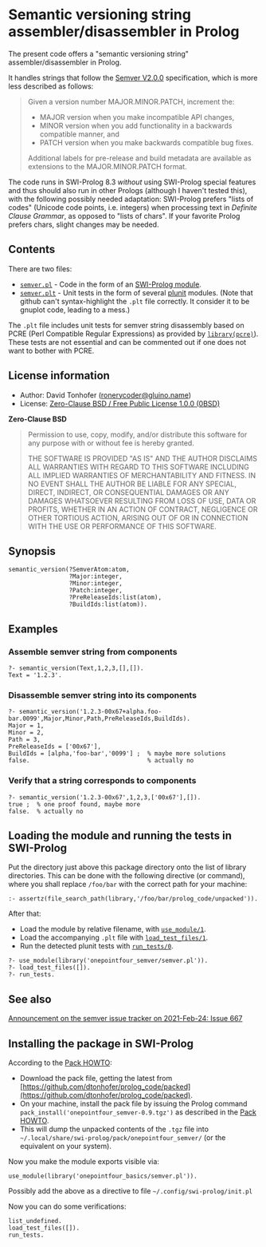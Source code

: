 # Semantic versioning string assembler/disassembler in Prolog

The present code offers a "semantic versioning string" assembler/disassembler in Prolog.

It handles strings that follow the [Semver V2.0.0](https://semver.org/spec/v2.0.0.html) specification, which is more less described as follows:

> Given a version number MAJOR.MINOR.PATCH, increment the:
> 
> - MAJOR version when you make incompatible API changes,
> - MINOR version when you add functionality in a backwards compatible manner, and
> - PATCH version when you make backwards compatible bug fixes.
> 
>  Additional labels for pre-release and build metadata are available as extensions to the MAJOR.MINOR.PATCH format.

The code runs in SWI-Prolog 8.3 _without_ using SWI-Prolog special features
and thus should also run in other Prologs (although I haven't tested this), 
with the following possibly needed adaptation: SWI-Prolog prefers "lists of codes"
(Unicode code points, i.e. integers) when processing text in _Definite Clause Grammar_,
as opposed to "lists of chars". If your favorite Prolog prefers chars, slight changes
may be needed.

## Contents

There are two files:

- [`semver.pl`](semver.pl) - Code in the form of an [SWI-Prolog module](https://eu.swi-prolog.org/pldoc/man?section=modules).
- [`semver.plt`](semver.plt) - Unit tests in the form of several [plunit](https://eu.swi-prolog.org/pldoc/doc_for?object=section(%27packages/plunit.html%27)) modules. (Note that github can't syntax-highlight the `.plt` file correctly. It consider it to be gnuplot code, leading to a mess.)

The `.plt` file includes unit tests for semver string disassembly 
based on PCRE (Perl Compatible Regular Expressions) as provided by
[`library(pcre)`](https://eu.swi-prolog.org/pldoc/doc_for?object=section(%27packages/pcre.html%27))). 
These tests are not essential and can be commented out if one does not want to bother with PCRE.

## License information

- Author: David Tonhofer (ronerycoder@gluino.name) 
- License: [Zero-Clause BSD / Free Public License 1.0.0 (0BSD)](https://opensource.org/licenses/0BSD)

**Zero-Clause BSD**
 
> Permission to use, copy, modify, and/or distribute this software for any purpose with or without fee is hereby granted.
> 
> THE SOFTWARE IS PROVIDED "AS IS" AND THE AUTHOR DISCLAIMS ALL WARRANTIES WITH REGARD TO THIS SOFTWARE
> INCLUDING ALL IMPLIED WARRANTIES OF MERCHANTABILITY AND FITNESS. IN NO EVENT SHALL THE AUTHOR BE LIABLE
> FOR ANY SPECIAL, DIRECT, INDIRECT, OR CONSEQUENTIAL DAMAGES OR ANY DAMAGES WHATSOEVER RESULTING FROM LOSS
> OF USE, DATA OR PROFITS, WHETHER IN AN ACTION OF CONTRACT, NEGLIGENCE OR OTHER TORTIOUS ACTION, ARISING
> OUT OF OR IN CONNECTION WITH THE USE OR PERFORMANCE OF THIS SOFTWARE.

## Synopsis

```
semantic_version(?SemverAtom:atom,
                 ?Major:integer,
                 ?Minor:integer,
                 ?Patch:integer,
                 ?PreReleaseIds:list(atom),
                 ?BuildIds:list(atom)).
```

## Examples

### Assemble semver string from components

```
?- semantic_version(Text,1,2,3,[],[]).
Text = '1.2.3'.
```

### Disassemble semver string into its components

```
?- semantic_version('1.2.3-00x67+alpha.foo-bar.0099',Major,Minor,Path,PreReleaseIds,BuildIds).
Major = 1,
Minor = 2,
Path = 3,
PreReleaseIds = ['00x67'],
BuildIds = [alpha,'foo-bar','0099'] ;  % maybe more solutions
false.                                 % actually no
```

### Verify that a string corresponds to components

```
?- semantic_version('1.2.3-00x67',1,2,3,['00x67'],[]).
true ;  % one proof found, maybe more
false.  % actually no
```

## Loading the module and running the tests in SWI-Prolog

Put the directory just above this package directory
onto the list of library directories. This can be done with the
following directive (or command), where you shall replace `/foo/bar` with
the correct path for your machine:

```
:- assertz(file_search_path(library,'/foo/bar/prolog_code/unpacked')).
```

After that:

- Load the module by relative filename, with [`use_module/1`](https://eu.swi-prolog.org/pldoc/doc_for?object=use_module/1).
- Load the accompanying `.plt` file with [`load_test_files/1`](https://eu.swi-prolog.org/pldoc/doc_for?object=load_test_files/1).
- Run the detected plunit tests with [`run_tests/0`](https://eu.swi-prolog.org/pldoc/doc_for?object=run_tests/0).

```
?- use_module(library('onepointfour_semver/semver.pl')).
?- load_test_files([]).
?- run_tests.
```

## See also

[Announcement on the semver issue tracker on 2021-Feb-24: Issue 667](https://github.com/semver/semver/issues/667)

## Installing the package in SWI-Prolog

According to the [Pack HOWTO](https://eu.swi-prolog.org/howto/Pack.txt):

- Download the pack file, getting the latest from [https://github.com/dtonhofer/prolog_code/packed](https://github.com/dtonhofer/prolog_code/packed).
- On your machine, install the pack file by issuing the Prolog command `pack_install('onepointfour_semver-0.9.tgz')` as described in the [Pack HOWTO](https://eu.swi-prolog.org/howto/Pack.txt).
- This will dump the unpacked contents of the `.tgz` file into `~/.local/share/swi-prolog/pack/onepointfour_semver/` (or the equivalent on your system).

Now you make the module exports visible via:

```
use_module(library('onepointfour_basics/semver.pl')).
```

Possibly add the above as a directive to file `~/.config/swi-prolog/init.pl`

Now you can do some verifications:

```
list_undefined.
load_test_files([]).
run_tests.
```
